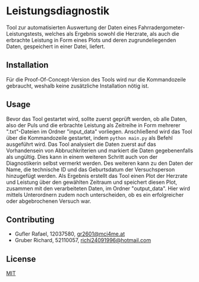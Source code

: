 # Leistungsdiagnostik

Tool zur automatisierten Auswertung der Daten eines Fahrradergometer-Leistungstests, welches als Ergebnis sowohl die Herzrate, als auch die erbrachte Leistung in Form eines Plots und deren zugrundeliegenden Daten, gespeichert in einer Datei, liefert.

## Installation

Für die Proof-Of-Concept-Version des Tools wird nur die Kommandozeile gebraucht, weshalb keine zusätzliche Installation nötig ist.

## Usage

Bevor das Tool gestartet wird, sollte zuerst geprüft werden, ob alle Daten, also der Puls und die erbrachte Leistung als Zeitreihe in Form mehrerer ".txt"-Dateien im Ordner "input_data" vorliegen. Anschließend wird das Tool über die Kommandozeile gestartet, indem ```python main.py``` als Befehl ausgeführt wird. Das Tool analysiert die Daten zuerst auf das Vorhandensein von Abbruchkriterien und markiert die Daten gegebenenfalls als ungültig. Dies kann in einem weiteren Schritt auch von der Diagnostikerin selbst vermerkt werden. Des weiteren kann zu den Daten der Name, die technische ID und das Geburtsdatum der Versuchsperson hinzugefügt werden.
Als Ergebnis erstellt das Tool einen Plot der Herzrate und Leistung über den gewählten Zeitraum und speichert diesen Plot, zusammen mit den verarbeiteten Daten, im Ordner "output_data". Hier wird mittels Unterordnern zudem noch unterscheiden, ob es ein erfolgreicher oder abgebrochenen Versuch war.

## Contributing

- Gufler Rafael, 12037580, gr2601@mci4me.at
- Gruber Richard, 52110057, richi24091996@hotmail.com

## License
[MIT](https://choosealicense.com/licenses/mit/)
